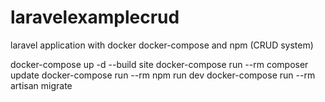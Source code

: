 # laravelexamplecrud
laravel application with docker docker-compose and npm   (CRUD system)

docker-compose up -d --build site
docker-compose run --rm composer update
docker-compose run --rm npm run dev
docker-compose run --rm artisan migrate
